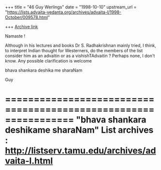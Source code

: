 +++
title = "46 Guy Werlings"
date = "1998-10-10"
upstream_url = "https://lists.advaita-vedanta.org/archives/advaita-l/1998-October/009578.html"

+++
[Archive link](https://lists.advaita-vedanta.org/archives/advaita-l/1998-October/009578.html)

Namaste !

Although in his lectures and books Dr S. Radhakrishnan mainly tried, I
think, to interpret Indian thought for Westerners, do the members of the
list consider him as an advaitin or as a vishishTAdvaitin ? Perhaps
none, I don't know. Any possible clarification is welcome

bhava shankara deshika me sharaNam

Guy

================================================================
"bhava shankara deshikame sharaNam"
List archives : http://listserv.tamu.edu/archives/advaita-l.html
================================================================

